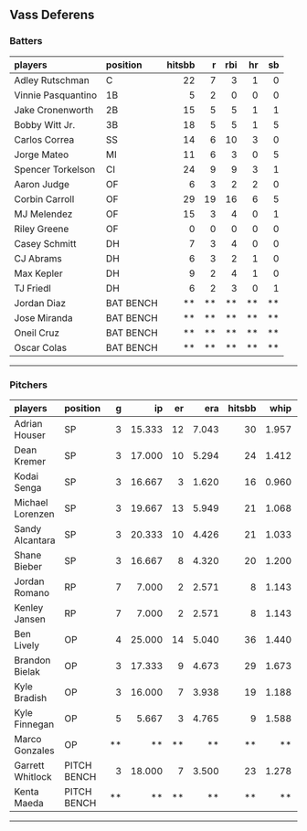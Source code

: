## Vass Deferens

### Batters

 
|players            |position  | hitsbb|  r| rbi| hr| sb| 
|:------------------|:---------|------:|--:|---:|--:|--:| 
|Adley Rutschman    |C         |     22|  7|   3|  1|  0| 
|Vinnie Pasquantino |1B        |      5|  2|   0|  0|  0| 
|Jake Cronenworth   |2B        |     15|  5|   5|  1|  1| 
|Bobby Witt Jr.     |3B        |     18|  5|   5|  1|  5| 
|Carlos Correa      |SS        |     14|  6|  10|  3|  0| 
|Jorge Mateo        |MI        |     11|  6|   3|  0|  5| 
|Spencer Torkelson  |CI        |     24|  9|   9|  3|  1| 
|Aaron Judge        |OF        |      6|  3|   2|  2|  0| 
|Corbin Carroll     |OF        |     29| 19|  16|  6|  5| 
|MJ Melendez        |OF        |     15|  3|   4|  0|  1| 
|Riley Greene       |OF        |      0|  0|   0|  0|  0| 
|Casey Schmitt      |DH        |      7|  3|   4|  0|  0| 
|CJ Abrams          |DH        |      6|  3|   2|  1|  0| 
|Max Kepler         |DH        |      9|  2|   4|  1|  0| 
|TJ Friedl          |DH        |      6|  2|   3|  0|  1| 
|Jordan Diaz        |BAT BENCH |     **| **|  **| **| **| 
|Jose Miranda       |BAT BENCH |     **| **|  **| **| **| 
|Oneil Cruz         |BAT BENCH |     **| **|  **| **| **| 
|Oscar Colas        |BAT BENCH |     **| **|  **| **| **| 


* * *

### Pitchers

 
|players          |position    |  g|     ip| er|   era| hitsbb|  whip| so|  w| sv| 
|:----------------|:-----------|--:|------:|--:|-----:|------:|-----:|--:|--:|--:| 
|Adrian Houser    |SP          |  3| 15.333| 12| 7.043|     30| 1.957|  9|  1|  0| 
|Dean Kremer      |SP          |  3| 17.000| 10| 5.294|     24| 1.412| 17|  2|  0| 
|Kodai Senga      |SP          |  3| 16.667|  3| 1.620|     16| 0.960| 18|  2|  0| 
|Michael Lorenzen |SP          |  3| 19.667| 13| 5.949|     21| 1.068| 12|  0|  0| 
|Sandy Alcantara  |SP          |  3| 20.333| 10| 4.426|     21| 1.033| 14|  0|  0| 
|Shane Bieber     |SP          |  3| 16.667|  8| 4.320|     20| 1.200| 15|  1|  0| 
|Jordan Romano    |RP          |  7|  7.000|  2| 2.571|      8| 1.143|  7|  0|  7| 
|Kenley Jansen    |RP          |  7|  7.000|  2| 2.571|      8| 1.143|  8|  1|  3| 
|Ben Lively       |OP          |  4| 25.000| 14| 5.040|     36| 1.440| 23|  2|  0| 
|Brandon Bielak   |OP          |  3| 17.333|  9| 4.673|     29| 1.673| 12|  2|  0| 
|Kyle Bradish     |OP          |  3| 16.000|  7| 3.938|     19| 1.188| 16|  0|  0| 
|Kyle Finnegan    |OP          |  5|  5.667|  3| 4.765|      9| 1.588|  8|  2|  0| 
|Marco Gonzales   |OP          | **|     **| **|    **|     **|    **| **| **| **| 
|Garrett Whitlock |PITCH BENCH |  3| 18.000|  7| 3.500|     23| 1.278| 18|  2|  0| 
|Kenta Maeda      |PITCH BENCH | **|     **| **|    **|     **|    **| **| **| **| 


* * *


